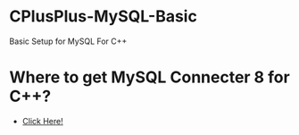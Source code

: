 # CPlusPlus-MySQL-Basic
Basic Setup for MySQL For C++
# Where to get MySQL Connecter 8 for C++?
- [Click Here!](https://dev.mysql.com/doc/connector-cpp/8.0/en/)

